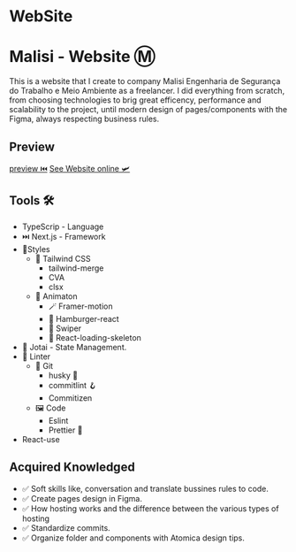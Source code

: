 # WebSite

# Malisi - Website Ⓜ️

This is a website that I create to company Malisi Engenharia de Segurança do Trabalho e Meio Ambiente as a freelancer. I did everything from scratch, from choosing technologies to brig great efficency, performance and scalability to the project, until modern design of pages/components with the Figma, always respecting business rules.

## Preview

[preview ⏮️](./preview.gif)
[See Website online 🛩️](https://malisiengenharia.com.br/)

## Tools 🛠️

- TypeScrip - Language
- ⏭️ Next.js - Framework
- 🧣Styles
  - 🎢 Tailwind CSS
    - tailwind-merge
    - CVA
    - clsx
  - 🔮 Animaton
    - 🪄 Framer-motion
    - 🍔 Hamburger-react
    - 🎠 Swiper
    - 🩻 React-loading-skeleton
- 👻 Jotai - State Management.
- 🧹 Linter
  - 💬 Git
    - husky 🐶
    - commitlint 🪝
    - Commitizen
  - 🖼️ Code
    - Eslint
    - Prettier 🦋
- React-use

## Acquired Knowledged

- ✅ Soft skills like, conversation and translate bussines rules to code.
- ✅ Create pages design in Figma.
- ✅ How hosting works and the difference between the various types of hosting
- ✅ Standardize commits.
- ✅ Organize folder and components with Atomica design tips.
